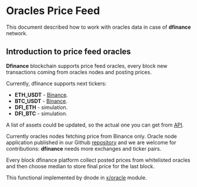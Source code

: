 # Oracles Price Feed

This document described how to work with oracles data in case of **dfinance** network.

## Introduction to price feed oracles

**Dfinance** blockchain supports price feed oracles, every block new transactions coming from oracles nodes and posting prices.

Currently, dfinance supports next tickers:

- **ETH_USDT** - [Binance](https://www.binance.com/en/trade/ETH_USDT).
- **BTC_USDT** - [Binance](https://www.binance.com/en/trade/BTC_USDT).
- **DFI_ETH** - simulation.
- **DFI_BTC** - simulation.

A list of assets could be updated, so the actual one you can get from [API](https://rest.testnet.dfinance.co/oracle/assets).

Currently oracles nodes fetching price from Binance only. Oracle node application published in our Github [repository](https://github.com/dfinance/oracle-app) and we are welcome for contributions: **dfinance** needs more exchanges and ticker pairs.

Every block dfinance platform collect posted prices from whitelisted oracles and then choose median to store final price for the last block.

This functional implemented by dnode in [x/oracle](https://github.com/dfinance/dnode/tree/master/x/oracle) module.